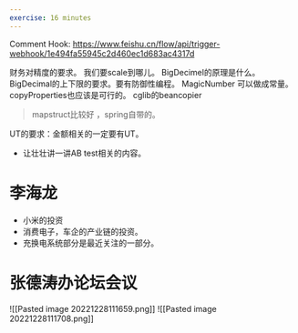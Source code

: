 ```yaml
---
exercise: 16 minutes
---
```

Comment Hook:   https://www.feishu.cn/flow/api/trigger-webhook/1e494fa55945c2d460ec1d683ac4317d

财务对精度的要求。 我们要scale到哪儿。
BigDecimel的原理是什么。
BigDecimal的上下限的要求。要有防御性编程。
MagicNumber 可以做成常量。
copyProperties也应该是可行的。   cglib的beancopier
> mapstruct比较好 ，spring自带的。

UT的要求：金额相关的一定要有UT。
- 让壮壮讲一讲AB test相关的内容。

# 李海龙
- 小米的投资
- 消费电子，车企的产业链的投资。
- 充换电系统部分是最近关注的一部分。
# 张德涛办论坛会议
![[Pasted image 20221228111659.png]]
![[Pasted image 20221228111708.png]]
